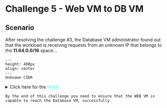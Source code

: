 # Challenge 5 - Web VM to DB VM

## Scenario

After resolving the challenge #3, the Database VM administrator found out that the workload is receiving requests from an unknown IP that belongs to the **11.64.0.0/16** space... 

```{figure} images/lab4-drawing.png
---
height: 400px
align: center
---
Unknown CIDR
```

<details>
  <summary>Click here for the <span style='color:#33ECFF'>Hints!</span></summary>
  
* Launch ping from the Web Spoke GW towards the Database VM.
* Simultaneously, launch packet capture on the *Database Spoke GW*.

```{hint}
Use the **packet capture** feature on a specific egress interface (both Tunnel and LAN interfaces) of the *Database Spoke GW*.
```
</details>

```{attention}
By the end of this challenge you need to ensure that the WEB VM is capable to reach the Database VM, successfully.
```
